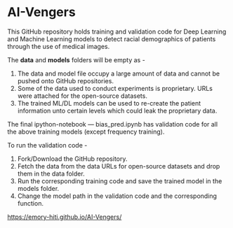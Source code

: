 # AI-Vengers

This GitHub repository holds training and validation code for Deep Learning and Machine Learning models to detect racial demographics of patients through the use of medical images.

The **data** and **models** folders will be empty as -
1. The data and model file occupy a large amount of data and cannot be pushed onto GitHub repositories.
2. Some of the data used to conduct experiments is proprietary. URLs were attached for the open-source datasets. 
3. The trained ML/DL models can be used to re-create the patient information unto certain levels which could leak the proprietary data.


The final ipython-notebook — bias_pred.ipynb has validation code for all the above training models (except frequency training).

To run the validation code -
1. Fork/Download the GitHub repository.
2. Fetch the data from the data URLs for open-source datasets and drop them in the data folder.
3. Run the corresponding training code and save the trained model in the models folder. 
4. Change the model path in the validation code and the corresponding function.

https://emory-hiti.github.io/AI-Vengers/
